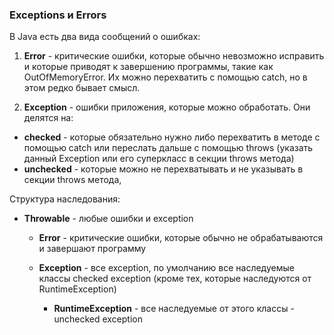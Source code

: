 ### Exceptions и Errors

В Java есть два вида сообщений о ошибках:
 
1. **Error** - критические ошибки, которые обычно невозможно исправить и которые приводят к завершению программы, такие как OutOfMemoryError. Их можно перехватить с помощью catch, но в этом редко бывает смысл.

2. **Exception** - ошибки приложения, которые можно обработать. Они делятся на: 
 - **checked** - которые обязательно нужно либо перехватить в методе с помощью catch или переслать дальше с помощью throws (указать данный Exception или его суперкласс в секции throws метода)
 - **unchecked** - которые можно не перехватывать и не указывать в секции throws метода,

Структура наследования:

* **Throwable** - любые ошибки и exception

  * **Error** - критические ошибки, которые обычно не обрабатываются и завершают программу
 
  * **Exception** - все exception, по умолчанию все наследуемые классы checked exception (кроме тех, которые наследуются от RuntimeException)
  
    * **RuntimeException** - все наследуемые от этого классы - unchecked exception
